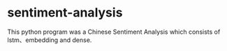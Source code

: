 # sentiment-analysis
This python program was a Chinese Sentiment Analysis which consists of lstm、embedding and dense.
